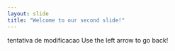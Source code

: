 ```yaml
---
layout: slide
title: "Welcome to our second slide!"
---
```

tentativa de modificacao
Use the left arrow to go back!

